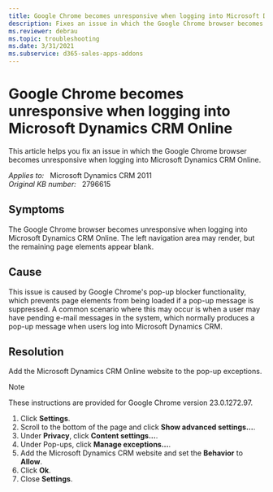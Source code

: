 ```yaml
---
title: Google Chrome becomes unresponsive when logging into Microsoft Dynamics CRM Online
description: Fixes an issue in which the Google Chrome browser becomes unresponsive when logging into Microsoft Dynamics CRM Online.
ms.reviewer: debrau
ms.topic: troubleshooting
ms.date: 3/31/2021
ms.subservice: d365-sales-apps-addons
---
```

# Google Chrome becomes unresponsive when logging into Microsoft Dynamics CRM Online

This article helps you fix an issue in which the Google Chrome browser becomes unresponsive when logging into Microsoft Dynamics CRM Online.

_Applies to:_ &nbsp; Microsoft Dynamics CRM 2011  
_Original KB number:_ &nbsp; 2796615

## Symptoms

The Google Chrome browser becomes unresponsive when logging into Microsoft Dynamics CRM Online. The left navigation area may render, but the remaining page elements appear blank.

## Cause

This issue is caused by Google Chrome's pop-up blocker functionality, which prevents page elements from being loaded if a pop-up message is suppressed. A common scenario where this may occur is when a user may have pending e-mail messages in the system, which normally produces a pop-up message when users log into Microsoft Dynamics CRM.

## Resolution

Add the Microsoft Dynamics CRM Online website to the pop-up exceptions.

> [!NOTE]
> These instructions are provided for Google Chrome version 23.0.1272.97.

1. Click **Settings**.
2. Scroll to the bottom of the page and click **Show advanced settings...**.
3. Under **Privacy**, click **Content settings...**.
4. Under Pop-ups, click **Manage exceptions...**.
5. Add the Microsoft Dynamics CRM website and set the **Behavior** to **Allow**.
6. Click **Ok**.
7. Close **Settings**.
